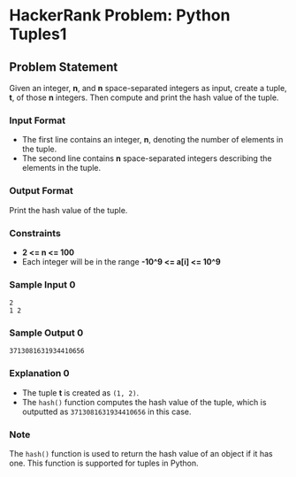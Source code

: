 # HackerRank Problem: Python Tuples1

## Problem Statement

Given an integer, **n**, and **n** space-separated integers as input, create a tuple, **t**, of those **n** integers. Then compute and print the hash value of the tuple.

### Input Format
- The first line contains an integer, **n**, denoting the number of elements in the tuple.
- The second line contains **n** space-separated integers describing the elements in the tuple.

### Output Format
Print the hash value of the tuple.

### Constraints
- **2 \<= n \<= 100**
- Each integer will be in the range **-10^9 \<= a[i] \<= 10^9**

### Sample Input 0
```
2
1 2
```

### Sample Output 0
```
3713081631934410656
```

### Explanation 0
- The tuple **t** is created as `(1, 2)`.
- The `hash()` function computes the hash value of the tuple, which is outputted as `3713081631934410656` in this case.

### Note
The `hash()` function is used to return the hash value of an object if it has one. This function is supported for tuples in Python.
